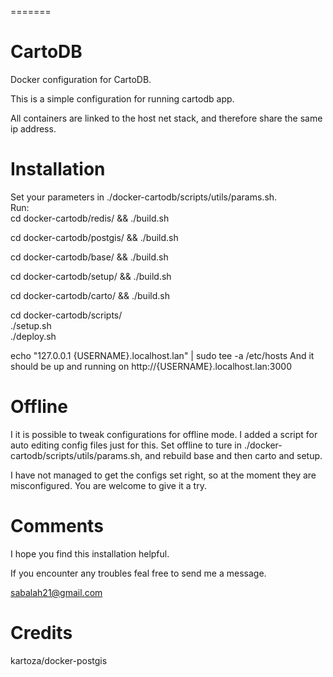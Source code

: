 =======
# CartoDB

Docker configuration for CartoDB.

This is a simple configuration for running cartodb app.

All containers are linked to the host net stack, and therefore share
the same ip address.

# Installation

Set your parameters in ./docker-cartodb/scripts/utils/params.sh.  
Run:  
cd docker-cartodb/redis/ && ./build.sh

cd docker-cartodb/postgis/ && ./build.sh

cd docker-cartodb/base/ && ./build.sh

cd docker-cartodb/setup/ && ./build.sh

cd docker-cartodb/carto/ && ./build.sh

cd docker-cartodb/scripts/  
./setup.sh  
./deploy.sh

echo "127.0.0.1 {USERNAME}.localhost.lan" | sudo tee -a /etc/hosts
And it should be up and running on http://{USERNAME}.localhost.lan:3000

# Offline
I it is possible to tweak configurations for offline mode.
I added a script for auto editing config files just for this.
Set offline to ture in ./docker-cartodb/scripts/utils/params.sh, and rebuild
base and then carto and setup.

I have not managed to get the configs set right, so at the moment they are misconfigured.
You are welcome to give it a try.

# Comments

I hope you find this installation helpful.

If you encounter any troubles feal free to send me a message. 

sabalah21@gmail.com

# Credits
kartoza/docker-postgis
